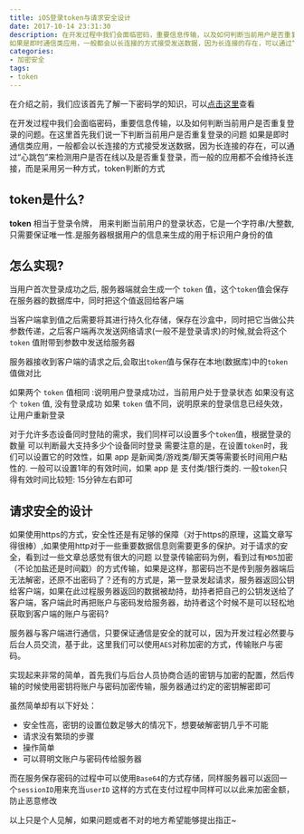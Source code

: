 ```yaml
---
title: iOS登录token与请求安全设计
date: 2017-10-14 23:31:30
description: 在开发过程中我们会面临密码，重要信息传输，以及如何判断当前用户是否重复登录的问题。在这里首先我们说一下判断当前用户是否重复登录的问题
如果是即时通信类应用，一般都会以长连接的方式接受发送数据，因为长连接的存在，可以通过“心跳包”来检测用户是否在线以及是否重复登录，而一般的应用都不会维持长连接，而是采用另一种方式，token判断的方式
categories:
- 加密安全
tags:
- token
---
```


在介绍之前，我们应该首先了解一下密码学的知识，可以[点击这里](https://nuanqing.github.io/加密安全/2017/09/23/常见的加密方式总结)查看


在开发过程中我们会面临密码，重要信息传输，以及如何判断当前用户是否重复登录的问题。在这里首先我们说一下判断当前用户是否重复登录的问题
如果是即时通信类应用，一般都会以长连接的方式接受发送数据，因为长连接的存在，可以通过“心跳包”来检测用户是否在线以及是否重复登录，而一般的应用都不会维持长连接，而是采用另一种方式，token判断的方式

## token是什么?
**token** 相当于登录令牌， 用来判断当前用户的登录状态，它是一个字符串/大整数,只需要保证唯一性.是服务器根据用户的信息来生成的用于标识用户身份的值
## 怎么实现?
当用户首次登录成功之后, 服务器端就会生成一个 `token` 值，这个`token`值会保存在服务器的数据库中，同时把这个值返回给客户端

当客户端拿到值之后需要将其进行持久化存储，保存在沙盒中，同时把它当做公共参数传递，之后客户端再次发送网络请求(一般不是登录请求)的时候,就会将这个 `token` 值附带到参数中发送给服务器

服务器接收到客户端的请求之后,会取出`token`值与保存在本地(数据库)中的`token`值做对比

如果两个 `token` 值相同 :说明用户登录成功过，当前用户处于登录状态
如果没有这个 `token` 值, 没有登录成功
如果 `token` 值不同，说明原来的登录信息已经失效，让用户重新登录

对于允许多态设备同时登陆的需求，我们同样可以设置多个`token`值，根据登录的数量 可以判断最大支持多少个设备同时登录
需要注意的是，在设置`token`时，我们可以设置它的时效性，如果 app 是新闻类/游戏类/聊天类等需要长时间用户粘性的. 一般可以设置1年的有效时间，如果 app 是 支付类/银行类的. 一般`token`只得有效时间比较短: 15分钟左右即可

## 请求安全的设计

如果使用https的方式，安全性还是有足够的保障（对于https的原理，这篇文章写得很棒）,如果使用http对于一些重要数据信息则需要更多的保护。对于请求的安全，看到过一些文章总感觉有很大的问题
以登录传输密码为例，看到过有`MD5`加密（不论加盐还是时间戳）的方式传输，如果是这样，那密码岂不是传到服务器端后无法解密，还原不出密码了？还有的方式是，第一登录发起请求，服务器返回公钥给客户端，如果在此过程服务器返回的数据被劫持，劫持者把自己的公钥发送给了客户端，客户端此时再把账户与密码发给服务器，劫持者这个时候不是可以轻松地获取到客户端的账户与密码?

服务器与客户端进行通信，只要保证通信是安全的就可以，因为开发过程必然要与后台人员交流，基于此，这里我们可以使用`AES`对称加密的方式，传输账户与密码。

实现起来非常的简单，首先我们与后台人员协商合适的密钥与加密的配置，然后传输的时候使用密钥将账户与密码加密传输，服务器通过约定的密钥解密即可

虽然简单却有以下好处：
* 安全性高，密钥的设置位数足够大的情况下，想要破解密钥几乎不可能
* 请求没有繁琐的步骤
* 操作简单
* 可以蒋明文账户与密码传给服务器

而在服务保存密码的过程中可以使用`Base64`的方式存储，同样服务器可以返回一个`sessionID`用来充当`userID`
这样的方式在支付过程中同样可以以此来加密金额，防止恶意修改

以上只是个人见解，如果问题或者不对的地方希望能够提出指正~



